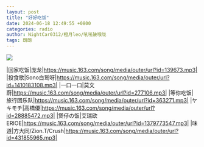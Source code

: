 ```yaml
---
layout: post
title: "好好吃饭"
date: 2024-06-18 12:49:55 +0800
categories: radio
author: NightCar0312/橙月leo/吼吼破喉咙
tags: 朗朗
---
```

![]({{site.baseurl}}/images/cover_20240618.jpg)

|回家吃饭|庞龙|https://music.163.com/song/media/outer/url?id=139673.mp3|
|投食歌|Sono白鹫呀|https://music.163.com/song/media/outer/url?id=1410183108.mp3|
|一口一口|莫文蔚|https://music.163.com/song/media/outer/url?id=277106.mp3|
|等你吃饭|旅行团乐队|https://music.163.com/song/media/outer/url?id=363271.mp3|
|ヤキモチ|高橋優|https://music.163.com/song/media/outer/url?id=28885472.mp3|
|煲仔の饭|艾瑞欧ERIOE|https://music.163.com/song/media/outer/url?id=1379773547.mp3|
|味道|方大同/Zion.T/Crush|https://music.163.com/song/media/outer/url?id=431855965.mp3|

